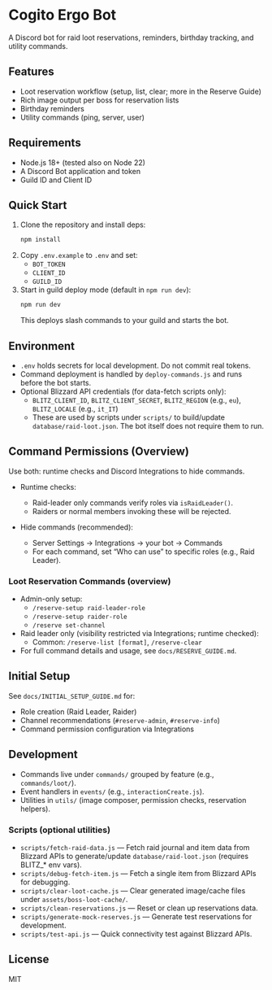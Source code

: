 # Cogito Ergo Bot

A Discord bot for raid loot reservations, reminders, birthday tracking, and utility commands.

## Features
- Loot reservation workflow (setup, list, clear; more in the Reserve Guide)
- Rich image output per boss for reservation lists
- Birthday reminders
- Utility commands (ping, server, user)

## Requirements
- Node.js 18+ (tested also on Node 22)
- A Discord Bot application and token
- Guild ID and Client ID

## Quick Start
1. Clone the repository and install deps:
   ```bash
   npm install
   ```
2. Copy `.env.example` to `.env` and set:
   - `BOT_TOKEN`
   - `CLIENT_ID`
   - `GUILD_ID`
3. Start in guild deploy mode (default in `npm run dev`):
   ```bash
   npm run dev
   ```
   This deploys slash commands to your guild and starts the bot.

## Environment
- `.env` holds secrets for local development. Do not commit real tokens.
- Command deployment is handled by `deploy-commands.js` and runs before the bot starts.
- Optional Blizzard API credentials (for data-fetch scripts only):
  - `BLITZ_CLIENT_ID`, `BLITZ_CLIENT_SECRET`, `BLITZ_REGION` (e.g., `eu`), `BLITZ_LOCALE` (e.g., `it_IT`)
  - These are used by scripts under `scripts/` to build/update `database/raid-loot.json`. The bot itself does not require them to run.

## Command Permissions (Overview)
Use both: runtime checks and Discord Integrations to hide commands.

- Runtime checks:
  - Raid-leader only commands verify roles via `isRaidLeader()`.
  - Raiders or normal members invoking these will be rejected.

- Hide commands (recommended):
  - Server Settings → Integrations → your bot → Commands
  - For each command, set “Who can use” to specific roles (e.g., Raid Leader).

### Loot Reservation Commands (overview)
- Admin-only setup:
  - `/reserve-setup raid-leader-role`
  - `/reserve-setup raider-role`
  - `/reserve set-channel`
- Raid leader only (visibility restricted via Integrations; runtime checked):
  - Common: `/reserve-list [format]`, `/reserve-clear`
- For full command details and usage, see `docs/RESERVE_GUIDE.md`.

## Initial Setup
See `docs/INITIAL_SETUP_GUIDE.md` for:
- Role creation (Raid Leader, Raider)
- Channel recommendations (`#reserve-admin`, `#reserve-info`)
- Command permission configuration via Integrations

## Development
- Commands live under `commands/` grouped by feature (e.g., `commands/loot/`).
- Event handlers in `events/` (e.g., `interactionCreate.js`).
- Utilities in `utils/` (image composer, permission checks, reservation helpers).

### Scripts (optional utilities)
- `scripts/fetch-raid-data.js` — Fetch raid journal and item data from Blizzard APIs to generate/update `database/raid-loot.json` (requires BLITZ_* env vars).
- `scripts/debug-fetch-item.js` — Fetch a single item from Blizzard APIs for debugging.
- `scripts/clear-loot-cache.js` — Clear generated image/cache files under `assets/boss-loot-cache/`.
- `scripts/clean-reservations.js` — Reset or clean up reservations data.
- `scripts/generate-mock-reserves.js` — Generate test reservations for development.
- `scripts/test-api.js` — Quick connectivity test against Blizzard APIs.


## License
MIT
